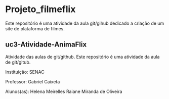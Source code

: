 # Projeto_filmeflix
Este repositório é uma atividade da aula git/gihub dedicado a criação de um site de plataforma de filmes.

## uc3-Atividade-AnimaFlix
Atividade das aulas de git/github.
Este repositório é uma atividade da aula de git/gitub.

Instituição: SENAC

Professor: Gabriel Caixeta

Alunos(as): Helena Meirelles Raiane Miranda de Oliveira
